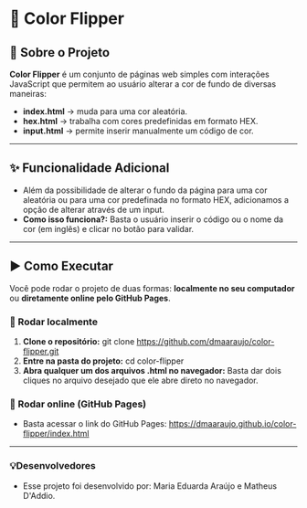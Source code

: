 # 🎨 Color Flipper

## 📌 Sobre o Projeto
**Color Flipper** é um conjunto de páginas web simples com interações JavaScript que permitem ao usuário alterar a cor de fundo de diversas maneiras:

- **index.html** → muda para uma cor aleatória.  
- **hex.html** → trabalha com cores predefinidas em formato HEX.  
- **input.html** → permite inserir manualmente um código de cor.  

-----

## ✨ Funcionalidade Adicional
- Além da possibilidade de alterar o fundo da página para uma cor aleatória ou para uma cor predefinada no formato HEX, adicionamos a opção de alterar através de um input.
- **Como isso funciona?:** Basta o usuário inserir o código ou o nome da cor (em inglês) e clicar no botão para validar.

-----

## ▶ Como Executar
Você pode rodar o projeto de duas formas: **localmente no seu computador** ou **diretamente online pelo GitHub Pages**.

### 🔹 Rodar localmente
1. **Clone o repositório:** git clone https://github.com/dmaaraujo/color-flipper.git
2. **Entre na pasta do projeto:** cd color-flipper
3. **Abra qualquer um dos arquivos .html no navegador:** Basta dar dois cliques no arquivo desejado que ele abre direto no navegador.

### 🔹 Rodar online (GitHub Pages)
- Basta acessar o link do GitHub Pages: https://dmaaraujo.github.io/color-flipper/index.html
-----
### 💡Desenvolvedores
- Esse projeto foi desenvolvido por: Maria Eduarda Araújo e Matheus D'Addio.
